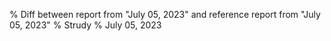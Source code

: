 % Diff between report from "July 05, 2023" and reference report from "July 05, 2023"
% Strudy
% July 05, 2023


